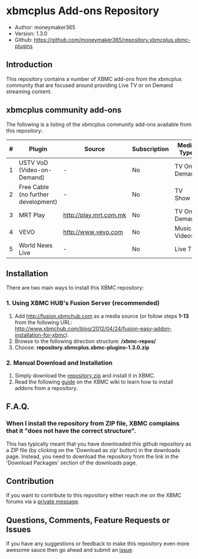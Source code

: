 xbmcplus Add-ons Repository
======================

* Author: moneymaker365
* Version: 1.3.0
* Github: https://github.com/moneymaker365/repository.xbmcplus.xbmc-plugins

## Introduction
This repository contains a number of XBMC add-ons from the xbmcplus community that are focused around providing Live TV or on Demand streaming content.

## xbmcplus community add-ons
The following is a listing of the xbmcplus community add-ons available from this repository:

\# | Plugin | Source | Subscription | Media Type
---|---|---|---|---
1 | USTV VoD (Video-on-Demand) | - | No | TV On-Demand
2 | Free Cable (no further development) | -‎ | No | TV Show
3 | MRT Play | http://play.mrt.com.mk | No | TV On-Demand
4 | VEVO | http://www.vevo.com | No | Music Videos
5 | World News Live | - | No | Live TV
## Installation
There are two main ways to install this XBMC repository:
### 1. Using XBMC HUB's Fusion Server (recommended)
1. Add http://fusion.xbmchub.com as a media source (or follow steps **1-13** from the following URL: http://www.xbmchub.com/blog/2012/04/24/fusion-easy-addon-installation-for-xbmc).
2. Browse to the following direction structure: **/xbmc-repos/**
3. Choose: **repository.xbmcplus.xbmc-plugins-1.3.0.zip**

### 2. Manual Download and Installation
1. Simply download the [repository zip](https://github.com/moneymaker365/repository.xbmcplus.xbmc-plugins/releases)
and install it in XBMC.
2. Read the following [guide](http://wiki.xbmc.org/index.php?title=Add-ons#How_to_install_from_zip)
on the XBMC wiki to learn how to install addons from a repository.

## F.A.Q.
### When I install the repository from ZIP file, XBMC complains that it "does not have the correct structure".
This has typically meant that you have downloaded this github repository as a ZIP file (by clicking on the
'Download as zip' button) in the downloads page. Instead, you need to download the repository from the link
in the 'Download Packages' section of the downloads page.

## Contribution
If you want to contribute to this repository either reach me on the XBMC forums via a [private message](http://forum.xbmc.org/private.php?action=send&uid=116826).

## Questions, Comments, Feature Requests or Issues
If you have any suggestions or feedback to make this repository even more awesome sauce then go ahead and submit an
[issue](https://github.com/moneymaker365/repository.xbmcplus.xbmc-plugins/issues).
